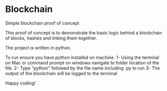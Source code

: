 # Blockchain
Simple blockchain proof of concept

This proof of concept is to demonstrate the basic logic behind a blockchain of blocks, hashes and linking them together.

The project is written in python.

To run ensure you have python installed on machine.
1- Using the terminal on Mac or command prompt on windows navigate to folder location of the file.
2- Type "python" followed by the file name including .py to run
3- The output of the blockchain will be logged to the terminal

Happy coding!


